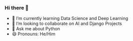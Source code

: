 ### Hi there 👋

- 🌱 I’m currently learning Data Science and Deep Learning
- 👯 I’m looking to collaborate on AI and Django Projects
- 💬 Ask me about Python
- 😄 Pronouns: He/Him

<!--
**thelimeskies/thelimeskies** is a ✨ _special_ ✨ repository because its `README.md` (this file) appears on your GitHub profile.

Here are some ideas to get you started:

- 🔭 I’m currently working on ...
- 🌱 I’m currently learning ...
- 👯 I’m looking to collaborate on ...
- 🤔 I’m looking for help with ...
- 💬 Ask me about ...
- 📫 How to reach me: ...
- 😄 Pronouns: ...
- ⚡ Fun fact: ...
-->
